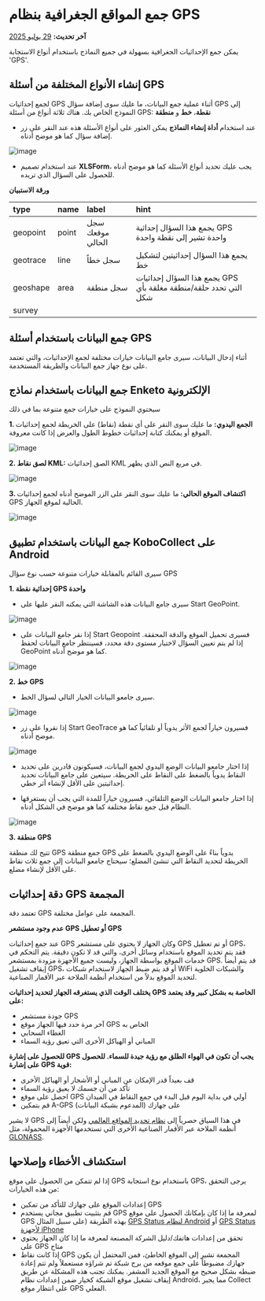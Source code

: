 # جمع المواقع الجغرافية بنظام GPS
**آخر تحديث:** <a href="https://github.com/kobotoolbox/docs/blob/47cbc8887d6df73ef3bf760d5a3962b77ab26ed8/source/collect_gps.md" class="reference">29 يوليو 2025</a>

يمكن جمع الإحداثيات الجغرافية بسهولة في جميع النماذج باستخدام أنواع الاستجابة 'GPS'.

## إنشاء الأنواع المختلفة من أسئلة GPS

لجمع إحداثيات GPS أثناء عملية جمع البيانات، ما عليك سوى إضافة سؤال GPS إلى النموذج الخاص بك. هناك ثلاثة أنواع من أسئلة GPS: **نقطة**، **خط** و **منطقة**

-   عند استخدام **أداة إنشاء النماذج** يمكن العثور على أنواع الأسئلة هذه عند النقر على زر إضافة سؤال كما هو موضح أدناه.

![image](/images/collect_gps/formbuilder.jpg)

-   عند استخدام تصميم **XLSForm**، يجب عليك تحديد أنواع الأسئلة كما هو موضح أدناه للحصول على السؤال الذي تريده.

**ورقة الاستبيان**

| type     | name  | label                        | hint                                                                                 |
| :------- | :---- | :--------------------------- | :----------------------------------------------------------------------------------- |
| geopoint | point | سجل موقعك الحالي | يجمع هذا السؤال إحداثية GPS واحدة تشير إلى نقطة واحدة           |
| geotrace | line  | سجل خطاً                | يجمع هذا السؤال إحداثيتين لتشكيل خط                                |
| geoshape | area  | سجل منطقة               | يجمع هذا السؤال إحداثيات GPS التي تحدد حلقة/منطقة مغلقة بأي شكل |
| survey |

## جمع البيانات باستخدام أسئلة GPS

أثناء إدخال البيانات، سيرى جامع البيانات خيارات مختلفة لجمع الإحداثيات، والتي تعتمد على نوع جهاز جمع البيانات والطريقة المستخدمة.

## جمع البيانات باستخدام نماذج Enketo الإلكترونية

سيحتوي النموذج على خيارات جمع متنوعة بما في ذلك

**1. الجمع اليدوي:** ما عليك سوى النقر على أي نقطة (نقاط) على الخريطة لجمع إحداثيات الموقع أو يمكنك كتابة إحداثيات خطوط الطول والعرض إذا كانت معروفة.

![image](/images/collect_gps/point_manual.png)

**2. لصق نقاط KML:** الصق إحداثيات KML في مربع النص الذي يظهر.

![image](/images/collect_gps/kml.png)

**3. اكتشاف الموقع الحالي:** ما عليك سوى النقر على الزر الموضح أدناه لجمع إحداثيات GPS الحالية لموقع الجهاز.

![image](/images/collect_gps/current_location.jpg)

## جمع البيانات باستخدام تطبيق KoboCollect على Android

سيرى القائم بالمقابلة خيارات متنوعة حسب نوع سؤال GPS

**1. إحداثية نقطة GPS واحدة**

-   سيرى جامع البيانات هذه الشاشة التي يمكنه النقر عليها على Start GeoPoint.

![image](/images/collect_gps/geopoint.jpg)

-   إذا نقر جامع البيانات على Start Geopoint فسيرى تحميل الموقع والدقة المحققة. إذا لم يتم تعيين السؤال لاختيار مستوى دقة محدد، فسينتظر جامع البيانات لحفظ GeoPoint كما هو موضح أدناه.

![image](/images/collect_gps/autopoint.jpg)

**2. خط GPS**

-   سيرى جامعو البيانات الخيار التالي لسؤال الخط.

![image](/images/collect_gps/line.jpg)

-   إذا نقروا على زر Start GeoTrace فسيرون خياراً لجمع الأثر يدوياً أو تلقائياً كما هو موضح أدناه.

![image](/images/collect_gps/trace_mode.jpg)

-   إذا اختار جامعو البيانات الوضع اليدوي لجمع البيانات، فسيكونون قادرين على تحديد النقاط يدوياً بالضغط على النقاط على الخريطة. سيتعين على جامع البيانات تحديد إحداثيتين على الأقل لإنشاء أثر خطي.

-   إذا اختار جامعو البيانات الوضع التلقائي، فسيرون خياراً للمدة التي يجب أن يستغرقها النظام قبل جمع نقاط مختلفة كما هو موضح في الشكل أدناه.

![image](/images/collect_gps/automodes.jpg)

**3. منطقة GPS**

تتيح لك منطقة GPS جمع منطقة GPS يدوياً بناءً على الوضع اليدوي بالضغط على الخريطة لتحديد النقاط التي تنشئ المضلع؛ سيحتاج جامعو البيانات إلى جمع ثلاث نقاط على الأقل لإنشاء مضلع.

## دقة إحداثيات GPS المجمعة

تعتمد دقة GPS المجمعة على عوامل مختلفة.

**عدم وجود مستشعر GPS أو تعطيل GPS**

عند جمع إحداثيات GPS وكان الجهاز لا يحتوي على مستشعر GPS أو تم تعطيل GPS، فقد يتم تحديد الموقع باستخدام وسائل أخرى، والتي قد لا تكون دقيقة. يتم التحكم في خدمات الموقع بواسطة الجهاز، وليست جميع الأجهزة مزودة بمستشعر GPS. قد يتم أيضاً إيقاف تشغيل GPS، أو قد يتم ضبط الجهاز لاستخدام شبكات WiFi والشبكات الخلوية لتحديد الموقع بدلاً من استخدام أنظمة الملاحة عبر الأقمار الصناعية.

**يختلف الوقت الذي يستغرقه الجهاز لتحديد إحداثيات GPS الخاصة به بشكل كبير وقد يعتمد على:**

-   جودة مستشعر GPS
-   آخر مرة حدد فيها الجهاز موقع GPS الخاص به
-   الغطاء السحابي
-   المباني أو الهياكل الأخرى التي تعيق رؤية السماء

**للحصول على إشارة GPS يجب أن تكون في الهواء الطلق مع رؤية جيدة للسماء. للحصول على إشارة GPS قوية:**

-   قف بعيداً قدر الإمكان عن المباني أو الأشجار أو الهياكل الأخرى
-   تأكد من أن جسمك لا يعيق رؤية السماء
-   احصل على موقع GPS أولي في بداية اليوم قبل البدء في جمع النقاط في الميدان
-   قم بتمكين A-GPS (المدعوم بشبكة البيانات) على جهازك

<p class="note">لا يشير GPS في هذا السياق حصرياً إلى <a class="reference" href="https://en.wikipedia.org/wiki/Global_Positioning_System">نظام تحديد المواقع العالمي</a> ولكن أيضاً إلى أنظمة الملاحة عبر الأقمار الصناعية الأخرى التي تستخدمها الأجهزة المحمولة، مثل <a class="reference" href="https://en.wikipedia.org/wiki/GLONASS">GLONASS</a>.</p>

## استكشاف الأخطاء وإصلاحها

إذا لم تتمكن من الحصول على موقع GPS باستخدام نوع استجابة GPS، يرجى التحقق من هذه الخيارات:

-   إعدادات الموقع على جهازك للتأكد من تمكين GPS
-   قم بتثبيت تطبيق مجاني يستخدم GPS لمعرفة ما إذا كان بإمكانك الحصول على موقع GPS بهذه الطريقة (على سبيل المثال
    [GPS Status لنظام Android](https://play.google.com/store/apps/details?id=com.eclipsim.gpsstatus2)
    أو
    [GPS Status لأجهزة iPhone](https://apps.apple.com/ca/app/gps-status/id378085995)
-   تحقق من إعدادات هاتفك/دليل الشركة المصنعة لمعرفة ما إذا كان الجهاز يحتوي على GPS متاح
-   إذا كانت نقاط GPS المجمعة تشير إلى الموقع الخاطئ، فمن المحتمل أن يكون جهازك مضبوطاً على جمع موقعه من برج شبكة تم شراؤه مستعملاً ولم تتم إعادة ضبطه بشكل صحيح مع الموقع الجديد المشفر. يمكنك تجنب هذه المشكلة عن طريق إيقاف تشغيل موقع الشبكة كخيار ضمن إعدادات نظام Android، مما يجبر Collect على انتظار موقع GPS الفعلي.